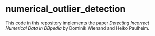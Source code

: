 # numerical_outlier_detection
This code in this repository implements the paper *Detecting Incorrect Numerical Data in DBpedia* by Dominik Wienand and Heiko Paulheim.
